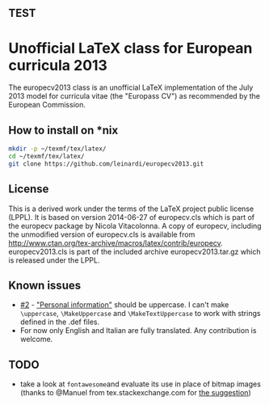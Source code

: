 ## TEST

# Unofficial LaTeX class for European curricula 2013

The eu­ropecv2013 class is an un­of­fi­cial LaTeX im­ple­men­ta­tion of the July 2013 model for cur­ric­ula vi­tae (the "Europass CV") as rec­om­mended by the Euro­pean Com­mis­sion.

## How to install on *nix
```sh
mkdir -p ~/texmf/tex/latex/
cd ~/texmf/tex/latex/
git clone https://github.com/leinardi/europecv2013.git
```

## License
This is a derived work under the terms of the LaTeX project public license (LPPL). It is based on version 2014-06-27 of europecv.cls which is part of the europecv package by Nicola Vitacolonna. A copy of europecv, including the unmodified version of europecv.cls is available  from http://www.ctan.org/tex-archive/macros/latex/contrib/europecv. europecv2013.cls is part of the included archive europecv2013.tar.gz which is released under the LPPL.

## Known issues
* [#2](../../issues/2) - ["Personal information"](/europecv2013.cls#L392) should be uppercase. I can't make `\uppercase`, `\MakeUppercase` and `\MakeTextUppercase` to work with strings defined in the .def files.
* For now only English and Italian are fully translated. Any contribution is welcome.

## TODO
* take a look at `fontawesome`and evaluate its use in place of bitmap images (thanks to @Manuel from tex.stackexchange.com for [the suggestion](https://tex.stackexchange.com/questions/150869/latex-class-for-europass-cv-2013-template/196533#comment455258_196533))
